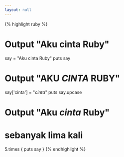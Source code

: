 ```yaml
---
layout: null
---
```


{% highlight ruby %}
# Output "Aku cinta Ruby"
say = "Aku cinta Ruby"
puts say

# Output "AKU *CINTA* RUBY"
say['cinta'] = "*cinta*"
puts say.upcase

# Output "Aku *cinta* Ruby"
# sebanyak lima kali
5.times { puts say }
{% endhighlight %}
